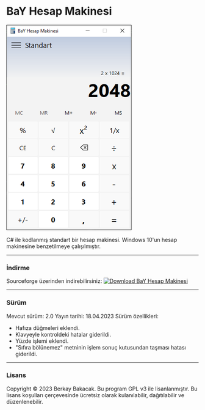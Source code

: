﻿# BaY Hesap Makinesi

![alt tag](https://github.com/berkaybakacak/BaY-Hesap-Makinesi/blob/master/gorseller/1.png?raw=true)

C# ile kodlanmış standart bir hesap makinesi. Windows 10'un hesap makinesine benzetilmeye çalışılmıştır.

---
### İndirme
Sourceforge üzerinden indirebilirsiniz:
[![Download BaY Hesap Makinesi](https://a.fsdn.com/con/app/sf-download-button)](https://sourceforge.net/projects/bay-hesap-makinesi/files/latest/download)

---

### Sürüm
Mevcut sürüm: 2.0
Yayın tarihi: 18.04.2023
Sürüm özellikleri:
- Hafıza düğmeleri eklendi.
- Klavyeyle kontroldeki hatalar giderildi.
- Yüzde işlemi eklendi.
- "Sıfıra bölünemez" metninin işlem sonuç kutusundan taşması hatası giderildi.

---

### Lisans
Copyright © 2023 Berkay Bakacak. Bu program GPL v3 ile lisanlanmıştır. Bu lisans koşulları çerçevesinde ücretsiz olarak kulanılabilir, dağıtılabilir ve düzenlenebilir.
